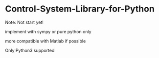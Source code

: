 Control-System-Library-for-Python
=================================
Note: Not start yet!

implement with sympy or pure python only

more compatible with Matlab if possible

Only Python3 supported
